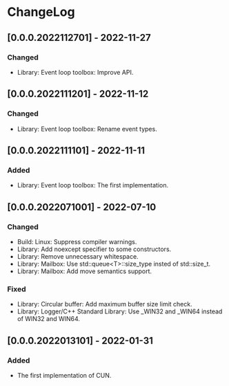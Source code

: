 ChangeLog
=========

[0.0.0.2022112701] - 2022-11-27
-------------------------------

### Changed

* Library: Event loop toolbox: Improve API.

[0.0.0.2022111201] - 2022-11-12
-------------------------------

### Changed

* Library: Event loop toolbox: Rename event types.

[0.0.0.2022111101] - 2022-11-11
-------------------------------

### Added

* Library: Event loop toolbox: The first implementation.

[0.0.0.2022071001] - 2022-07-10
-------------------------------

### Changed

* Build: Linux: Suppress compiler warnings.
* Library: Add noexcept specifier to some constructors.
* Library: Remove unnecessary whitespace.
* Library: Mailbox: Use std::queue&lt;T&gt;::size_type insted of std::size_t.
* Library: Mailbox: Add move semantics support.

### Fixed

* Library: Circular buffer: Add maximum buffer size limit check.
* Library: Logger/C++ Standard Library: Use _WIN32 and _WIN64 instead of WIN32 and WIN64.

[0.0.0.2022013101] - 2022-01-31
-------------------------------

### Added

* The first implementation of CUN.
